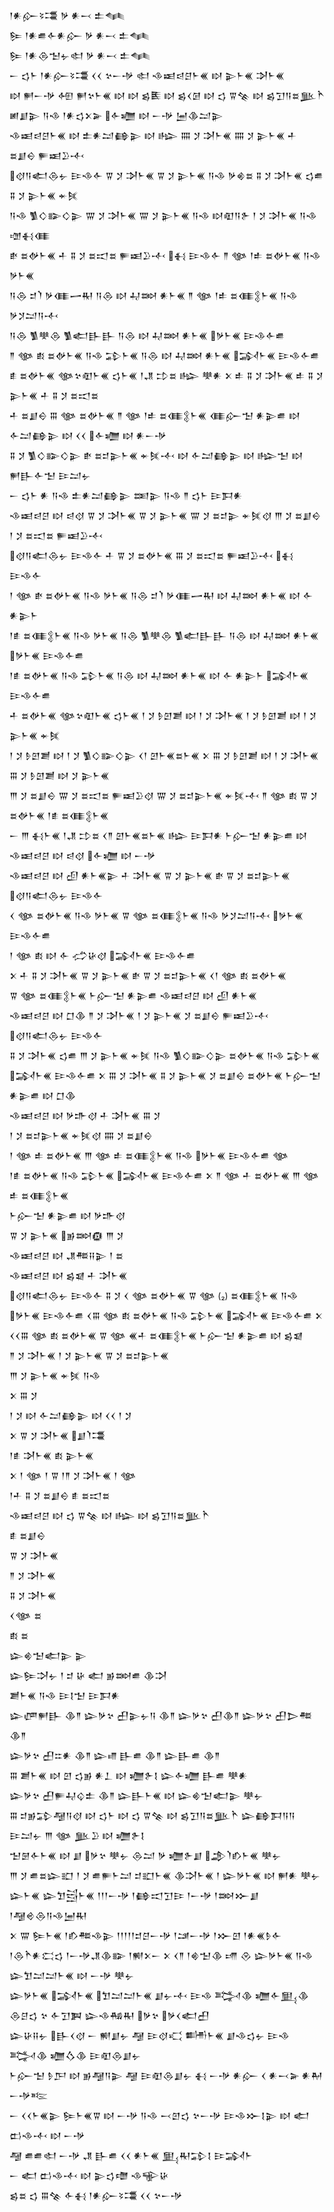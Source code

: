 <div class='block'>
<div class='line'>𒁹𒀭𒅎𒂟𒃮 𒃻 𒀭𒁁 𒉺𒈝</div>
<div class='line'>𒌉 𒁹𒀭𒌑𒅆𒀭𒅎 𒃻 𒀭𒁁 𒉺𒈝</div>
<div class='line'>𒌉 𒁹𒀭𒁲𒈠𒉡𒊕 𒃻 𒀭𒁁 𒉺𒈝</div>
<div class='line'>𒀸 𒌓𒈨 𒁹𒀭𒅎𒂟𒃮 𒌋𒌋 𒆳𒀸𒋩 𒊕 𒈾𒀜𒁀𒆪𒈨𒌍 𒊭 𒉌𒈨𒌍 𒋭𒈨𒌍</div>
<div class='line'>𒊭 𒂍𒀸𒋩 𒅇 𒂍𒆳𒈨𒌍 𒊭 𒊭 𒌗𒍩 𒊭 𒌗𒌋𒌆 𒊭 𒌓 𒐊𒆚 𒊭 𒌗𒋛𒀀𒊺𒆥𒋻</div>
<div class='line'>𒅖𒋗𒉌 𒀀𒈾 𒁹𒀭𒌓𒉽𒅕 𒅆𒁾 𒊭 𒀸𒋩 𒅁𒆠𒁺𒉌</div>
<div class='line'>𒈾𒀜𒁀𒆪𒈨𒌍 𒊭 𒉺𒀭𒁺𒂵𒉌 𒊭 𒈗 𒐍 𒋡 𒋭𒈨𒌍 𒐍 𒋡 𒉌𒈨𒌍 𒑏 𒊺𒋗𒀪 𒊓𒀜𒊒𒋾</div>
<div class='line'>𒋼𒀀𒅗𒁲𒉡 𒄿𒈾𒅆 𒐊 𒋡 𒋭𒈨𒌍 𒐊 𒋡 𒉌𒈨𒌍 𒀀𒈾 𒃻𒄯𒊺 𒐉 𒋡 𒋭𒈨𒌍 𒌓𒌑 𒐉 𒋡 𒉌𒈨𒌍 𒄬𒍮</div>
<div class='line'>𒀀𒈾 𒍥𒄭𒅔𒄭𒉌 𒐌 𒋡 𒋭𒈨𒌍 𒐌 𒋡 𒉌𒈨𒌍 𒀀𒈾 𒊭𒊏𒀀𒉿 𒁹 𒋡 𒋭𒈨𒌍 𒀀𒈾 𒌝𒈬𒈪</div>
<div class='line'>𒑒 𒊺𒉻𒈨𒌍 𒑏 𒐉 𒋡 𒊺𒀊𒊺 𒊓𒀜𒊒𒋾 𒈬 𒄿𒈾𒅆 𒈫 𒀲 𒁹𒑐 𒊺𒉻𒈨𒌍 𒀀𒈾 𒃻𒈨𒌍</div>
<div class='line'>𒀀𒁲 𒄑𒇺 𒃻𒈪𒅂𒊑 𒀀𒁲 𒊭 𒄷𒇷 𒀭𒈨𒌍 𒈫 𒀲 𒁹𒑐 𒊺𒈪𒉭𒈨𒌍 𒀀𒈾 𒃻𒋡𒁺𒀀𒋾</div>
<div class='line'>𒀀𒁲 𒍥𒋧𒁲 𒍥𒅗𒃲𒃲 𒀀𒁲 𒊭 𒄷𒇷 𒀭𒈨𒌍 𒃻𒈨𒌍 𒄿𒈾𒅆𒌑</div>
<div class='line'>𒈫 𒀲 𒑔 𒊺𒉻𒈨𒌍 𒀀𒈾 𒁉𒈨𒌍 𒀀𒁲 𒊭 𒄷𒇷 𒀭𒈨𒌍 𒋆𒈨𒌍 𒄿𒈾𒅆𒌑</div>
<div class='line'>𒑑 𒊺𒉻𒈨𒌍 𒀲𒆳𒊏𒈨𒌍 𒌓𒈨𒌍 𒁹𒂗 𒄞𒊺 𒈗 𒋧𒀭 𒉽 𒑐 𒐉 𒋡 𒋭𒈨𒌍 𒑐 𒐉 𒋡 𒉌𒈨𒌍 𒑏 𒐉 𒋡 𒊺𒀊𒊺</div>
<div class='line'>𒑏 𒊺𒋗𒀪 𒐋 𒀲 𒊺𒉻𒈨𒌍 𒈫 𒀲 𒁹𒑐 𒊺𒈪𒉭𒈨𒌍 𒈪𒅎𒈠 𒀭𒉌𒌑 𒊭 𒅆𒁺𒂵𒉌 𒊭 𒌋𒌋 𒅆𒁾 𒊭 𒀭𒀸𒋩</div>
<div class='line'>𒐉 𒋡 𒍥𒄭𒅔𒄭𒉌 𒑒 𒊺𒄑𒉌𒈨𒌍 𒄬𒍮𒋾 𒊭 𒅆𒁺𒂵𒉌 𒊭 𒈗𒈠 𒊭 𒂍𒃲𒅆𒈠 𒄿𒁺𒉡</div>
<div class='line'>𒀸 𒌓𒈨 𒀭 𒀀𒈾 𒉺𒀭𒁺𒂵𒉌 𒌅𒉌 𒀀𒈾 𒈫 𒌓𒈨 𒄿𒁕𒀭</div>
<div class='line'>𒈾𒀜𒁀𒆪 𒊭 𒁀𒋼 𒐊 𒋡 𒋭𒈨𒌍 𒐊 𒋡 𒉌𒈨𒌍 𒐌 𒋡 𒊺𒄑𒉌 𒄬𒍮𒋼 𒐈 𒋡 𒊺𒋗𒀪 𒁹 𒋡 𒊺𒀊𒊺 𒊓𒀜𒊒𒋾</div>
<div class='line'>𒋼𒀀𒅗𒁲𒉡 𒄿𒈾𒅆 𒑏 𒐊 𒋡 𒊺𒉻𒈨𒌍 𒐋 𒋡 𒊺𒀊𒊺 𒊓𒀜𒊒𒋾 𒈬 𒄿𒈾𒅆</div>
<div class='line'>𒁹 𒀲 𒑒 𒊺𒉻𒈨𒌍 𒀀𒈾 𒃻𒈨𒌍 𒀀𒁲 𒄑𒇺 𒃻𒈪𒅂𒊑 𒊭 𒄷𒇷 𒀭𒈨𒌍 𒊭 𒅆 𒀭𒉌𒈨</div>
<div class='line'>𒁹𒑑 𒊺𒈪𒉭𒈨𒌍 𒀀𒈾 𒃻𒈨𒌍 𒀀𒁲 𒍥𒋧𒁲 𒍥𒅗𒃲𒃲 𒀀𒁲 𒊭 𒄷𒇷 𒀭𒈨𒌍 𒃻𒈨𒌍 𒄿𒈾𒅆𒌑</div>
<div class='line'>𒁹𒑑 𒊺𒉻𒈨𒌍 𒀀𒈾 𒁉𒈨𒌍 𒀀𒁲 𒊭 𒄷𒇷 𒀭𒈨𒌍 𒊭 𒅆 𒀭𒉌𒈨 𒋆𒈨𒌍 𒄿𒈾𒅆𒌑</div>
<div class='line'>𒑏 𒊺𒉻𒈨𒌍 𒀲𒆳𒊏𒈨𒌍 𒌓𒈨𒌍 𒁹 𒋡 𒊩𒇻𒋢 𒊭 𒁹 𒋡 𒋭𒈨𒌍 𒁹 𒋡 𒊩𒇻𒋢 𒊭 𒁹 𒋡 𒉌𒈨𒌍 𒄬𒍮</div>
<div class='line'>𒁹 𒋡 𒊩𒇻𒋢 𒊭 𒁹 𒋡 𒍥𒄭𒅔𒄭𒉌 𒌋𒁹 𒇻𒈨𒌍𒊺𒈨𒌍 𒉽 𒐋 𒋡 𒊩𒇻𒋢 𒊭 𒁹 𒋡 𒋭𒈨𒌍 𒐋 𒋡 𒊩𒇻𒋢 𒊭 𒋡 𒉌𒈨𒌍</div>
<div class='line'>𒐈 𒋡 𒊺𒋗𒀪 𒐌 𒋡 𒊺𒀊𒊺 𒊓𒀜𒊒𒋼 𒐌 𒋡 𒊺𒄑𒉌𒈨𒌍 𒄬𒍮𒋾 𒈫 𒀲 𒑔 𒐊 𒋡 𒊺𒉻𒈨𒌍 𒁹𒑑 𒊺𒈪𒉭𒈨𒌍</div>
<div class='line'>𒀸 𒐈 𒈬𒈨𒌍 𒁹𒂗 𒄞𒊺 𒌋𒈫 𒇻𒈨𒌍𒊺𒈨𒌍 𒈗 𒄿𒁕𒀭 𒈨𒅎𒈠 𒀭𒉌𒌑 𒊭 𒈾𒀜𒁀𒆪 𒊭 𒁀𒋼 𒅆𒁾 𒊭 𒀸𒋩</div>
<div class='line'>𒈾𒀜𒁀𒆪 𒊭 𒌺 𒀭𒈨𒌍𒉌 𒑏 𒋭𒈨𒌍 𒐊 𒋡 𒉌𒈨𒌍 𒑒 𒐊 𒋡 𒊺𒄑𒉌𒈨𒌍 𒋼𒀀𒅗𒁲𒉡 𒄿𒈾𒅆</div>
<div class='line'>𒌋 𒀲 𒊺𒉻𒈨𒌍 𒀀𒈾 𒃻𒈨𒌍 𒐊 𒀲 𒊺𒈪𒉭𒈨𒌍 𒀀𒈾 𒃻𒋡𒁺𒀀𒋾 𒃻𒈨𒌍 𒄿𒈾𒅆𒌑</div>
<div class='line'>𒁹 𒀲 𒑔 𒊭 𒅆 𒈤𒄩𒋼 𒋆𒈨𒌍 𒄿𒈾𒅆𒌑</div>
<div class='line'>𒉽 𒑏 𒐉 𒋡 𒋭𒈨𒌍 𒐊 𒋡 𒉌𒈨𒌍 𒑒 𒐊 𒋡 𒊺𒄑𒉌𒈨𒌍 𒌋𒁹 𒀲 𒑔 𒊺𒉻𒈨𒌍</div>
<div class='line'>𒐊 𒀲 𒊺𒈪𒉭𒈨𒌍 𒈨𒅎𒈠 𒀭𒉌𒌑 𒈾𒀜𒁀𒆪 𒊭 𒌺 𒀭𒈨𒌍</div>
<div class='line'>𒈾𒀜𒁀𒆪 𒊭 𒆸𒆠 𒈫 𒋡 𒋭𒈨𒌍 𒁹 𒋡 𒉌𒈨𒌍 𒋡 𒊺𒋗𒀪 𒊓𒀜𒊒𒋾 𒋼𒀀𒅗𒁲𒉡 𒄿𒈾𒅆</div>
<div class='line'>𒐉 𒋡 𒋭𒈨𒌍 𒌓𒌑 𒐈 𒋡 𒉌𒈨𒌍 𒄬𒍮 𒀀𒈾 𒍥𒄭𒅔𒄭𒉌 𒊺𒉻𒈨𒌍 𒀀𒈾 𒁉𒈨𒌍</div>
<div class='line'>𒋆𒈨𒌍 𒄿𒈾𒅆𒌑 𒉽 𒐋 𒋡 𒋭𒈨𒌍 𒐉 𒋡 𒉌𒈨𒌍 𒋡 𒊺𒋗𒀪 𒊺𒉻𒈨𒌍 𒈨𒅎𒈠 𒀭𒉌𒌑 𒊭 𒆸𒆠</div>
<div class='line'>𒈾𒀜𒁀𒆪 𒊭 𒃻𒈥𒋼 𒑏 𒋭𒈨𒌍 𒐋 𒋡</div>
<div class='line'>𒁹 𒋡 𒊺𒄑𒉌𒈨𒌍 𒄬𒍮𒋼 𒐍 𒋡 𒊺𒋗𒀪</div>
<div class='line'>𒁹 𒀲 𒑐 𒊺𒉻𒈨𒌍 𒐈 𒀲 𒑐 𒊺𒈪𒉭𒈨𒌍 𒀀𒈾 𒃻𒈨𒌍 𒄿𒈾𒅆𒌑 𒀲</div>
<div class='line'>𒁹𒑑 𒊺𒉻𒈨𒌍 𒀀𒈾 𒁉𒈨𒌍 𒋆𒈨𒌍 𒄿𒈾𒅆𒌑 𒉽 𒈫 𒀲 𒑏 𒊺𒉻𒈨𒌍 𒐈 𒀲 𒑐 𒊺𒈪𒉭𒈨𒌍</div>
<div class='line'>𒈨𒅎𒈠 𒀭𒉌𒌑 𒊭 𒃻𒈥𒋼</div>
<div class='line'>𒐊 𒋡 𒉌𒈨𒌍 𒂊𒇷𒁈 𒐈 𒋡</div>
<div class='line'>𒈾𒀜𒁀𒆪 𒊭 𒂗𒍣𒍝𒉌 𒁹 𒊺</div>
<div class='line'>𒈾𒀜𒁀𒆪 𒊭 𒌗𒇯 𒑏 𒋭𒈨𒌍</div>
<div class='line'>𒋼𒀀𒅗𒁲𒉡 𒄿𒈾𒅆 𒐉 𒋡 𒌋 𒀲 𒊺𒉻𒈨𒌍 𒐊 𒀲 (₂) 𒊺𒈪𒉭𒈨𒌍 𒀀𒈾</div>
<div class='line'>𒃻𒈨𒌍 𒄿𒈾𒅆𒌑 𒌋𒐋 𒀲 𒑔 𒊺𒉻𒈨𒌍 𒀀𒈾 𒁉𒈨𒌍 𒋆𒈨𒌍 𒄿𒈾𒅆𒌑 𒉽</div>
<div class='line'>𒌋𒌋𒐋 𒀲 𒑔 𒊺𒉻𒈨𒌍 𒐊 𒀲 𒌍𒑏 𒊺𒈪𒉭𒈨𒌍 𒈨𒅎𒈠 𒀭𒉌𒌑 𒊭 𒌗𒇯</div>
<div class='line'>𒈫 𒋡 𒋭𒈨𒌍 𒁹 𒋡 𒉌𒈨𒌍 𒐊 𒋡 𒊺𒄑𒉌𒈨𒌍</div>
<div class='line'>𒐈 𒋡 𒉌𒈨𒌍 𒄬𒍮 𒀀𒈾</div>
<div class='line'>𒉽 𒐋 𒋡</div>
<div class='line'>𒁹 𒋡 𒊭 𒅆𒁺𒂵𒉌 𒊭 𒌋𒌋 𒁹 𒋡</div>
<div class='line'>𒉽 𒐊 𒋡 𒋭𒈨𒌍 𒋗𒇺𒃮</div>
<div class='line'>𒁹𒑑 𒋭𒈨𒌍 𒑔 𒉌𒈨𒌍</div>
<div class='line'>𒉽 𒁹 𒀲 𒁹 𒐊 𒁹𒈫 𒋡 𒋭𒈨𒌍 𒁹 𒀲</div>
<div class='line'>𒁹𒑏 𒐉 𒋡 𒊺𒋗𒀪 𒑑 𒊺𒀊𒊺</div>
<div class='line'>𒈾𒀜𒁀𒆪 𒊭 𒌓 𒐊𒆚 𒊭 𒈗 𒊭 𒌗𒋛𒀀𒊺𒆥𒋻</div>
<div class='line'>𒑑 𒊺𒋗𒀪</div>
<div class='line'>𒐊 𒋡 𒋭𒈨𒌍</div>
<div class='line'>𒈫 𒋡 𒋭𒈨𒌍</div>
<div class='line'>𒐉 𒋡 𒋭𒈨𒌍</div>
<div class='line'>𒌋𒀲 𒊺</div>
<div class='line'>𒑔 𒊺</div>
<div class='line'>𒇽𒄯𒈠𒅗𒉌 𒉌</div>
<div class='line'>𒇽𒌉𒋫𒉡 𒁹 𒄑 𒄩 𒅗 𒂊𒇷𒌑 𒆠𒋫</div>
<div class='line'>𒋢𒈨𒌍 𒀀𒈾 𒄿𒋙𒈠 𒄿𒁕𒀭</div>
<div class='line'>𒇽𒂇𒂍𒃲 𒆠𒈫 𒇽𒃻𒆳 𒌷𒉌𒉡𒀀 𒆠𒈫 𒇽𒃻𒆳 𒌷𒆠𒈫 𒇽𒃻𒆳 𒌷𒆕𒍣 𒆠𒈫</div>
<div class='line'>𒇽𒃻𒆳 𒌷𒇹𒀭 𒆠𒈫 𒇽𒈛 𒃲𒌑 𒆠𒈫 𒇽𒃲𒌑 𒆠𒈫</div>
<div class='line'>𒐋 𒋢𒈨𒌍 𒊭 𒇻 𒌓𒂊 𒀭𒁇 𒊭 𒁾𒉿𒋙 𒇽𒅆𒁾 𒃲𒌑 𒋧𒀭</div>
<div class='line'>𒇽𒃻𒆳 𒌷𒊓𒄷𒌒𒉺 𒆠𒈫 𒇽𒃲𒈨𒌍 𒊭 𒇽𒄯𒈠𒅗𒉌 𒋧𒉡</div>
<div class='line'>𒐋 𒄑𒂊𒁉𒆷𒀀𒋼 𒊭 𒌓𒈨 𒊭 𒌓 𒐊𒆚 𒊭 𒌗𒋛𒀀𒊺𒆥𒋻 𒇽𒂵𒁕𒀀𒀀 𒄿𒁺𒉡 𒐈 𒀲 𒆥𒊒 𒊭 𒁾𒉿𒋙</div>
<div class='line'>𒈠𒇡𒅆𒈨𒌍 𒊭 𒋗 𒃻𒆳 𒋧𒉡 𒁲𒁺 𒃻 𒁾𒉿𒋗 𒂁𒇺𒁓𒈨𒌍 𒋧𒉡</div>
<div class='line'>𒐈 𒋡 𒌑𒊺𒇽𒊬 𒁹 𒋡 𒌑𒊓𒈨𒁺 𒄑𒊬𒈨𒌍 𒆠𒋫𒈨𒌍 𒁹 𒇽𒃻𒈨𒌍 𒊭 𒂍𒀭 𒋧𒉡</div>
<div class='line'>𒇽𒈨𒌍 𒇽𒈣𒁻𒈨𒌍 𒁹𒁹𒁹𒀸𒋩 𒁹𒂵𒀊𒋛𒄿 𒁹𒀸𒋩 𒁹𒇷𒁍𒋗 𒁹𒆷𒄴𒁲𒀀𒈾𒅁𒊑</div>
<div class='line'>𒉽 𒐌 𒌉𒈨𒌍 𒁹𒁓𒍣𒈾𒉌 𒁹𒁹𒁹𒁹𒁹𒄑𒆪𒀸𒋩 𒁹𒁼𒀸𒋩 𒁹𒁍𒇻 𒁹𒀭𒌍𒊩𒅆</div>
<div class='line'>𒁹𒁲𒋻𒀭𒀫𒌓 𒁹𒀸𒋩𒂗𒆠𒅔 𒁹𒆍𒉽𒀸 𒉽 𒌋𒈫 𒁹𒄯𒈠𒆠 𒋬 𒊮 𒇽𒃻𒈨𒌍 𒀀𒈾 𒇽𒈣𒁺𒁺𒈨𒌍 𒊭 𒀸𒋩 𒋧𒉡</div>
<div class='line'>𒇽𒃻𒈨𒌍 𒋆𒈨𒌍 𒈣𒁺𒁺𒈨𒌍 𒋗𒉡𒋾 𒄿𒈾 𒅋𒆠 𒁾𒅆𒅅𒆠 𒁲𒆪𒌓 𒆳 𒅆𒋛𒀉 𒇽𒈾𒄀𒊑 𒃻𒆳 𒃻𒌋𒅗𒌷</div>
<div class='line'>𒇽𒄩𒍝𒉡 𒃲𒌋𒋼 𒀸 𒆍𒋗𒉡 𒆷 𒄿𒋼𒄣 𒌦𒈨𒌍 𒋗𒈾𒌓𒉡 𒄿𒈾 𒅋𒆠 𒁾𒋝𒆠 𒄿𒊏𒁲𒋗𒉡</div>
<div class='line'>𒈨𒅎𒈠 𒊩𒂅 𒊭 𒂊𒆷𒀀𒉌 𒆷 𒄿𒊏𒁲𒋗𒉡 𒈬 𒀸𒋩 𒀭𒅎 𒌋 𒀭𒁁𒅕 𒀭𒈹 𒀸𒋩𒌈</div>
<div class='line'>𒀸 𒌋𒌋𒈨𒌍𒉌 𒌉𒈨𒌍𒐊 𒊭 𒀸𒋩 𒀀𒈾 𒁁𒇻𒌓 𒆳𒀸𒋩 𒄿𒈾𒁍𒋙𒉌 𒊭 𒅗 𒆗𒈾𒋾 𒊭 𒀸𒋩</div>
<div class='line'>𒆷 𒌑𒌑𒊕 𒀸𒋩 𒂗 𒃲𒌑 𒌋𒌋 𒀭𒈨𒌍 𒅅𒊑𒁉𒋙 𒄿𒋆𒈨</div>
<div class='line'>𒀸 𒅗 𒆗𒈾𒋾 𒊭 𒉌𒌓𒈩 𒈾𒊍𒄩</div>
<div class='line'>𒌗𒊺 𒌓 𒐋𒆚 𒅆𒈬 𒁹𒀭𒅎𒂟𒃮 𒌋𒌋 𒆳𒀸𒋩</div>
</div>